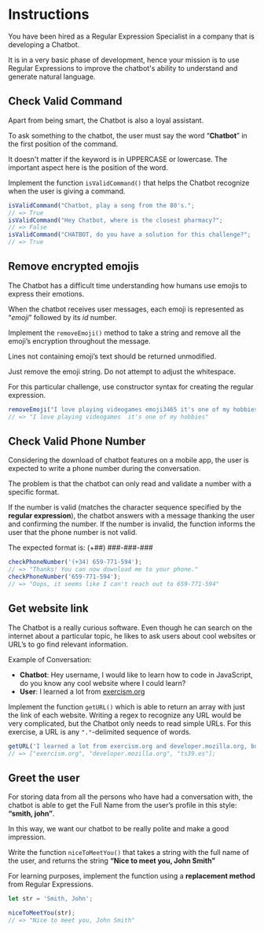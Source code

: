 # Instructions

You have been hired as a Regular Expression Specialist in a company that is developing a Chatbot.

It is in a very basic phase of development, hence your mission is to use Regular Expressions to improve the chatbot's ability to understand and generate natural language.

## Check Valid Command

Apart from being smart, the Chatbot is also a loyal assistant.

To ask something to the chatbot, the user must say the word “**Chatbot**” in the first position of the command.

It doesn't matter if the keyword is in UPPERCASE or lowercase. The important aspect here is the position of the word.

Implement the function `isValidCommand()` that helps the Chatbot recognize when the user is giving a command.

```javascript
isValidCommand("Chatbot, play a song from the 80's.";
// => True
isValidCommand("Hey Chatbot, where is the closest pharmacy?";
// => False
isValidCommand("CHATBOT, do you have a solution for this challenge?";
// => True
```

## Remove encrypted emojis

The Chatbot has a difficult time understanding how humans use emojis to express their emotions.

When the chatbot receives user messages, each emoji is represented as “_emoji_” followed by its _id_ number.

Implement the `removeEmoji()` method to take a string and remove all the emoji’s encryption throughout the message.

Lines not containing emoji’s text should be returned unmodified.

Just remove the emoji string. Do not attempt to adjust the whitespace.

For this particular challenge, use constructor syntax for creating the regular expression.

```javascript
removeEmoji("I love playing videogames emoji3465 it's one of my hobbies");
// => "I love playing videogames  it's one of my hobbies"
```

## Check Valid Phone Number

Considering the download of chatbot features on a mobile app, the user is expected to write a phone number during the conversation.

The problem is that the chatbot can only read and validate a number with a specific format.

If the number is valid (matches the character sequence specified by the **regular expression**), the chatbot answers with a message thanking the user and confirming the number. If the number is invalid, the function informs the user that the phone number is not valid.

The expected format is: (+##) ###-###-###

```javascript
checkPhoneNumber('(+34) 659-771-594');
// => "Thanks! You can now download me to your phone."
checkPhoneNumber('659-771-594');
// => "Oops, it seems like I can't reach out to 659-771-594"
```

## Get website link

The Chatbot is a really curious software. Even though he can search on the internet about a particular topic, he likes to ask users about cool websites or URL’s to go find relevant information.

Example of Conversation:

- **Chatbot**: Hey username, I would like to learn how to code in JavaScript, do you know any cool website where I could learn?
- **User**: I learned a lot from [exercism.org](http://exercism.org)

Implement the function `getURL()` which is able to return an array with just the link of each website. Writing a regex to recognize any URL would be very complicated, but the Chatbot only needs to read simple URLs. For this exercise, a URL is any `"."`-delimited sequence of words.

```javascript
getURL('I learned a lot from exercism.org and developer.mozilla.org, but I found ts39.es very boring!');
// => ["exercism.org", "developer.mozilla.org", "ts39.es"];
```

## Greet the user

For storing data from all the persons who have had a conversation with, the chatbot is able to get the Full Name from the user’s profile in this style: **“smith, john”**.

In this way, we want our chatbot to be really polite and make a good impression.

Write the function `niceToMeetYou()` that takes a string with the full name of the user, and returns the string **“Nice to meet you, John Smith”**

For learning purposes, implement the function using a **replacement method** from Regular Expressions.

```javascript
let str = 'Smith, John';

niceToMeetYou(str);
// => "Nice to meet you, John Smith"
```

